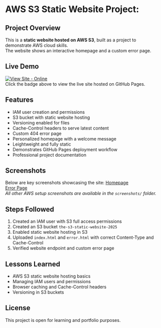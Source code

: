 # AWS S3 Static Website Project:

## Project Overview
This is a **static website hosted on AWS S3**, built as a project to demonstrate AWS cloud skills.  
The website shows an interactive homepage and a custom error page.
## Live Demo
[![View Site - Online](https://img.shields.io/badge/View%20Site-Online-brightgreen)](https://shyam-cloud-25.github.io/my-static-website/)  
Click the badge above to view the live site hosted on GitHub Pages.

## Features
- IAM user creation and permissions
- S3 bucket with static website hosting
- Versioning enabled for files
- Cache-Control headers to serve latest content
- Custom 404 error page
- Personalized homepage with a welcome message
- Leightweight and fully static
- Demonstrates GitHub Pages deployment workflow
- Professional project documentation

## Screenshots
Below are key screenshots showcasing the site:
[Homepage](screenshots/home-page.png)   
[Error Page](screenshots/error.png)   
*All other AWS setup screenshots are available in the `screenshots/` folder.*

## Steps Followed
1. Created an IAM user with S3 full access permissions
2. Created an S3 bucket `the-s3-static-website-2025`
3. Enabled static website hosting in S3
4. Uploaded `index.html` and `error.html` with correct Content-Type and Cache-Control 
5. Verified website endpoint and custom error page

## Lessons Learned
- AWS S3 static website hosting basics  
- Managing IAM users and permissions  
- Browser caching and Cache-Control headers  
- Versioning in S3 buckets

## License
This project is open for learning and portfolio purposes.

